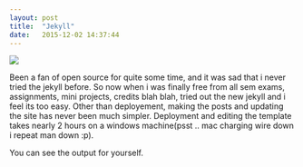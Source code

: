 ```yaml
---
layout: post
title:  "Jekyll"
date:   2015-12-02 14:37:44
---
```


<img src="{{ site.baseurl }}/images/pic05.png">

Been a fan of open source for quite some time, and it was sad that i never tried the jekyll before. So now when i was finally free from all sem exams, assignments, mini projects, credits blah blah, tried out the new jekyll and i feel its too easy. Other than deployement, making the posts and updating the site has never been much simpler.
Deployment and editing the template takes nearly 2 hours on a windows machine(psst .. mac charging wire down i repeat man down :p).

You can see the output for yourself.